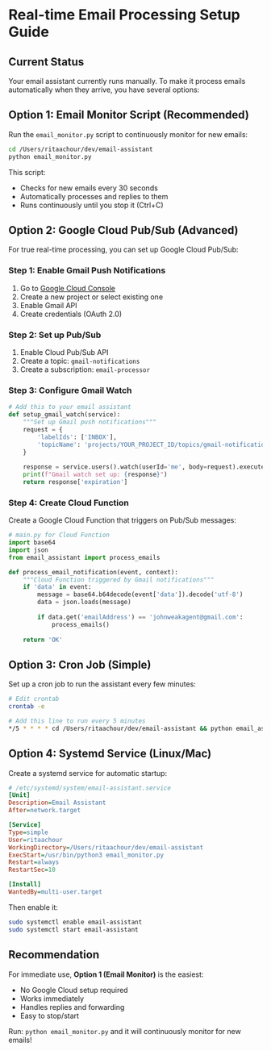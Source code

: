 # Real-time Email Processing Setup Guide

## Current Status
Your email assistant currently runs manually. To make it process emails automatically when they arrive, you have several options:

## Option 1: Email Monitor Script (Recommended)
Run the `email_monitor.py` script to continuously monitor for new emails:

```bash
cd /Users/ritaachour/dev/email-assistant
python email_monitor.py
```

This script:
- Checks for new emails every 30 seconds
- Automatically processes and replies to them
- Runs continuously until you stop it (Ctrl+C)

## Option 2: Google Cloud Pub/Sub (Advanced)
For true real-time processing, you can set up Google Cloud Pub/Sub:

### Step 1: Enable Gmail Push Notifications
1. Go to [Google Cloud Console](https://console.cloud.google.com/)
2. Create a new project or select existing one
3. Enable Gmail API
4. Create credentials (OAuth 2.0)

### Step 2: Set up Pub/Sub
1. Enable Cloud Pub/Sub API
2. Create a topic: `gmail-notifications`
3. Create a subscription: `email-processor`

### Step 3: Configure Gmail Watch
```python
# Add this to your email assistant
def setup_gmail_watch(service):
    """Set up Gmail push notifications"""
    request = {
        'labelIds': ['INBOX'],
        'topicName': 'projects/YOUR_PROJECT_ID/topics/gmail-notifications'
    }
    
    response = service.users().watch(userId='me', body=request).execute()
    print(f"Gmail watch set up: {response}")
    return response['expiration']
```

### Step 4: Create Cloud Function
Create a Google Cloud Function that triggers on Pub/Sub messages:

```python
# main.py for Cloud Function
import base64
import json
from email_assistant import process_emails

def process_email_notification(event, context):
    """Cloud Function triggered by Gmail notifications"""
    if 'data' in event:
        message = base64.b64decode(event['data']).decode('utf-8')
        data = json.loads(message)
        
        if data.get('emailAddress') == 'johnweakagent@gmail.com':
            process_emails()
    
    return 'OK'
```

## Option 3: Cron Job (Simple)
Set up a cron job to run the assistant every few minutes:

```bash
# Edit crontab
crontab -e

# Add this line to run every 5 minutes
*/5 * * * * cd /Users/ritaachour/dev/email-assistant && python email_assistant.py
```

## Option 4: Systemd Service (Linux/Mac)
Create a systemd service for automatic startup:

```ini
# /etc/systemd/system/email-assistant.service
[Unit]
Description=Email Assistant
After=network.target

[Service]
Type=simple
User=ritaachour
WorkingDirectory=/Users/ritaachour/dev/email-assistant
ExecStart=/usr/bin/python3 email_monitor.py
Restart=always
RestartSec=10

[Install]
WantedBy=multi-user.target
```

Then enable it:
```bash
sudo systemctl enable email-assistant
sudo systemctl start email-assistant
```

## Recommendation
For immediate use, **Option 1 (Email Monitor)** is the easiest:
- No Google Cloud setup required
- Works immediately
- Handles replies and forwarding
- Easy to stop/start

Run: `python email_monitor.py` and it will continuously monitor for new emails!
